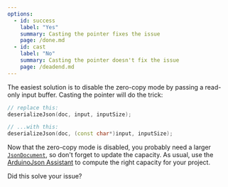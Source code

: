 ```yaml
---
options:
  - id: success
    label: "Yes"
    summary: Casting the pointer fixes the issue
    page: /done.md
  - id: cast
    label: "No"
    summary: Casting the pointer doesn't fix the issue
    page: /deadend.md
---
```


The easiest solution is to disable the zero-copy mode by passing a read-only input buffer. Casting the pointer will do the trick:

```c++
// replace this:
deserializeJson(doc, input, inputSize);

// ...with this:
deserializeJson(doc, (const char*)input, inputSize);
```

Now that the zero-copy mode is disabled, you probably need a larger [`JsonDocument`](/v6/api/jsondocument/), so don't forget to update the capacity. As usual, use the [ArduinoJson Assistant](/v6/assistant/) to compute the right capacity for your project.

Did this solve your issue?